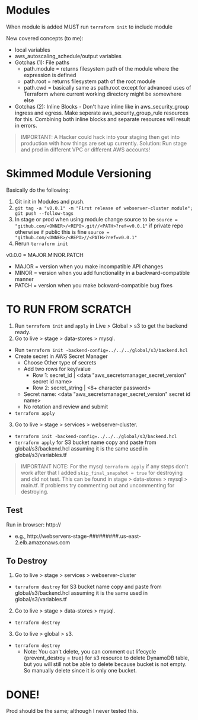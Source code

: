# Modules

When module is added MUST run `terraform init` to include module


New covered concepts (to me):
  + local variables
  + aws_autoscaling_schedule/output variables
  + Gotchas (1): File paths
    + path.module = returns filesystem path of the module where the expression is defined
    + path.root = returns filesystem path of the root module
    + path.cwd = basically same as path.root except for advanced uses of Terraform where current working directory might be somewhere else
  + Gotchas (2): Inline Blocks - Don't have inline like in aws_security_group ingress and egress. Make seperate aws_security_group_rule resources for this. Combining both inline blocks and separate resources will result in errors.


> IMPORTANT: A Hacker could hack into your staging then get into production with how things are set up currently. Solution: Run stage and prod in different VPC or different AWS accounts!

# Skimmed Module Versioning

Basically do the following:
  1. Git init in Modules and push.
  2. `git tag -a "v0.0.1" -m "First release of webserver-cluster module"; git push --follow-tags`
  3. In stage or prod when using module change source to be `source = "github.com/<OWNER>/<REPO>.git//<PATH>?ref=v0.0.1"` if private repo otherwise if public this is fine `source = "github.com/<OWNER>/<REPO>//<PATH>?ref=v0.0.1"`
  4. Rerun `terraform init`

v0.0.0 = MAJOR.MINOR.PATCH
  + MAJOR = version when you make incompatible API changes
  + MINOR = version when you add functionality in a backward-compatible manner
  + PATCH = version when you make bckward-compatible bug fixes


# TO RUN FROM SCRATCH

1. Run `terraform init` and `apply` in Live > Global > s3 to get the backend ready.
2. Go to live > stage > data-stores > mysql. 
  + Run `terraform init -backend-config=../../../global/s3/backend.hcl`
  + Create secret in AWS Secret Manager
    + Choose Other type of secrets
    + Add two rows for key/value
      + Row 1: secret_id | <data "aws_secretsmanager_secret_version" secret id name>
      + Row 2: secret_string | <8+ character password>
    + Secret name: <data "aws_secretsmanager_secret_version" secret id name>
    + No rotation and review and submit
  + `terraform apply`
3. Go to live > stage > services > webserver-cluster.
  + `terraform init -backend-config=../../../global/s3/backend.hcl`
  + `terraform apply` for S3 bucket name copy and paste from global/s3/backend.hcl assuming it is the same used in global/s3/variables.tf

> IMPORTANT NOTE: For the mysql `terraform apply` if any steps don't work after that I added `skip_final_snapshot = true` for destroying and did not test. This can be found in stage > data-stores > mysql > main.tf. If problems try commenting out and uncommenting for destroying.

## Test

Run in browser: http://<output from apply from alb_dns_name>
  + e.g., http://webservers-stage-#########.us-east-2.elb.amazonaws.com

## To Destroy

1. Go to live > stage > services > webserver-cluster
  + `terraform destroy` for S3 bucket name copy and paste from global/s3/backend.hcl assuming it is the same used in global/s3/variables.tf
2. Go to live > stage > data-stores > mysql. 
  + `terraform destroy`
3. Go to live > global > s3.
  + `terraform destroy`
    + Note: You can't delete, you can comment out lifecycle {prevent_destroy = true} for s3 resource to delete DynamoDB table, but you will still not be able to delete because bucket is not empty. So manually delete since it is only one bucket.



# DONE!

Prod should be the same; although I never tested this.
  